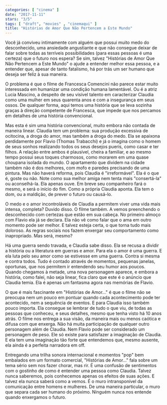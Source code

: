 ```yaml
---
categories: [ "cinema" ]
date: "2017-11-11"
stars: "3/5"
tags: [ "draft", "movies" , "cinemaqui" ]
title: "Histórias de Amor Que Não Pertencem a Este Mundo"
---
```

Você já conviveu intimamente com alguém que possui muito medo do
desconhecido, uma ansiedade angustiante e que não consegue deixar de
falar sobre todas as terríveis possibilidades (para essas pessoas é
uma certeza) que o futuro nos espera? Se sim, talvez "Histórias de Amor
Que Não Pertencem a Este Mundo" o ajude a entender melhor essa pessoa,
e a entender que, apesar de tanto fatalismo, há por trás um ser humano
que deseja ser feliz à sua maneira.

O problema é que o filme de Francesca Comencini não parece estar muito
interessada em humanizar uma condição humana lamentável. Ou é a
atriz Lucia Mascino, a despeito de seu visível talento em caracterizar
Claudia como uma mulher em seus quarenta anos e com a insegurança em
seus ossos. De qualquer forma, aqui temos uma história que se leva
sozinha graças à direção competente de Francesca, que impede que
nos percamos em detalhes de uma história convencional.

Mas esta é sim uma história convencional, muito embora não contada
de maneira linear. Claudia tem um problema: sua produção excessiva de
ocitocina, a droga do amor, mas também a droga do medo. Ela se apaixona
perdidamente por Flavio (Thomas Trabacchi) e já o imagina como o homem
de seus sonhos realizando todos os seus desejos pueris, como casar e
ter filhos. A relação entre ambos é plausível, cheira a familiar,
e ao mesmo tempo possui seus toques charmosos, como morarem em uma quase
choupana isolada do mundo. O apartamento que dividem na cidade também
não é dos melhores, com mofo e paredes precisando de uma pintura. Mas
não haverá reforma, pois Claudia é "irreformável". Ela é o que é,
goste ou não. Note como sua melhor amiga nem tenta mais "consertá-la"
ou aconselhá-la. Ela apenas ouve. Em breve seu companheiro fará o mesmo,
e será o início do fim. Como a própria Claudia aponta. Ela tem o dom,
ou a maldição, de prever o futuro ou causá-lo.

O medo e o amor incontroláveis de Claudia a permitem viver uma vida mais
intensa, completa? Duvido disso. O filme também. A vemos preenchendo o
desconhecido com certezas que estão em sua cabeça. No primeiro almoço
com Flavio ela já se declara. Ela não vê como falar que o ama em
outro momento pode ser melhor. E talvez esteja certa, o que torna tudo
mais doloroso. As regras sociais nos fazem enxergar seu comportamento
como inapropriado. Mas será, mesmo?

Há uma guerra sendo travada, e Claudia sabe disso. Ela se recusa
a dividir a história ou a literatura em guerras e amor. Para ela o
amor é uma guerra. E ela luta pelo seu amor como se estivesse em uma
guerra. Contra si mesma e contra todos. Tudo é contado através de
momentos, pequenas janelas, oportunas, que nos permitem ir entendendo seu
humor aos poucos. Quando chegamos à metade, uma nova personagem aparece,
e embora a história, como falei, não seja linear, fica claro que este
é o anúncio que Claudia temia. Ela é apenas um fantasma agora nas
memórias de Flavio.

O que é mais fascinante em "Histórias de Amor..." é que o filme não
se preocupa nem um pouco em pontuar quando cada acontecimento pode ter
acontecido, nem a sequência de eventos. E para Claudia isso também
pouco importa. Ela consegue se lembrar de tudo o que viu, de todas
as pessoas que conheceu, e seus detalhes, mesmo que tenha visto há
10 anos atrás. O filme nos entrega a sua visão, da maneira mais ou
menos caótica e difusa com que enxerga. Não há muita participação
de qualquer outro personagem além de Claudia. Nem Flavio pode ser
considerado um personagem de peso. Ele só existe para satisfazer a
imaginação de Claudia. E ela tem uma imaginação tão forte que
entendemos que, mesmo ausente, ela ainda é a perfeita narradora em off.

Entregando uma trilha sonora internacional e momentos "pop" bem embalados
em um formato comercial, "Histórias de Amor..." fala sobre um tema
sério sem nos fazer chorar, mas rir. É uma confusão de sentimentos
com o gostinho de como é entender uma pessoa como Claudia. Talvez nunca
saberemos, pois conhecemos apenas os efeitos de suas ações. E talvez ela
nunca saberá como a vemos. É o muro intransponível da comunicação
entre homens e mulheres. De uma maneira particular, o muro que separa
cada ser humano do próximo. Ninguém nunca nos entende quando enxergamos
o futuro.
